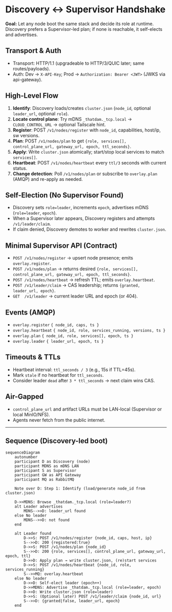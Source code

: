 # Discovery ↔ Supervisor Handshake

**Goal:** Let any node boot the same stack and decide its role at runtime. Discovery prefers a Supervisor-led plan; if none is reachable, it self-elects and advertises.

## Transport & Auth
- Transport: HTTP/1.1 (upgradeable to HTTP/3/QUIC later; same routes/payloads).
- Auth: Dev → `X-API-Key`; Prod → `Authorization: Bearer <JWT>` (JWKS via api-gateway).

## High-Level Flow
1. **Identify**: Discovery loads/creates `cluster.json` (`node_id`, optional `leader_url`, optional `role`).
2. **Locate control plane**: Try mDNS `_thatdam._tcp.local` → `CLOUD_CONTROL_URL` → optional Tailscale hint.
3. **Register**: POST `/v1/nodes/register` with `node_id`, capabilities, host/ip, sw versions.
4. **Plan**: POST `/v1/nodes/plan` to get `{role, services[], control_plane_url, gateway_url, epoch, ttl_seconds}`.
5. **Apply**: Write `cluster.json` atomically; start/stop local services to match `services[]`.
6. **Heartbeat**: POST `/v1/nodes/heartbeat` every `ttl/3` seconds with current status.
7. **Change detection**: Poll `/v1/nodes/plan` or subscribe to `overlay.plan` (AMQP) and re-apply as needed.

## Self-Election (No Supervisor Found)
- Discovery sets `role=leader`, increments `epoch`, advertises mDNS (`role=leader`, `epoch`).
- When a Supervisor later appears, Discovery registers and attempts `/v1/leader/claim`.
- If claim denied, Discovery demotes to worker and rewrites `cluster.json`.

## Minimal Supervisor API (Contract)
- `POST /v1/nodes/register` → upsert node presence; emits `overlay.register`.
- `POST /v1/nodes/plan` → returns desired `{role, services[], control_plane_url, gateway_url, epoch, ttl_seconds}`.
- `POST /v1/nodes/heartbeat` → refresh TTL; emits `overlay.heartbeat`.
- `POST /v1/leader/claim` → CAS leadership; returns `{granted, leader_url, epoch}`.
- `GET  /v1/leader` → current leader URL and epoch (or 404).

## Events (AMQP)
- `overlay.register`  `{ node_id, caps, ts }`
- `overlay.heartbeat` `{ node_id, role, services_running, versions, ts }`
- `overlay.plan`      `{ node_id, role, services[], epoch, ts }`
- `overlay.leader`    `{ leader_url, epoch, ts }`

## Timeouts & TTLs
- Heartbeat interval: `ttl_seconds / 3` (e.g., 15s if TTL=45s).
- Mark `stale` if no heartbeat for `ttl_seconds`.
- Consider leader `dead` after `3 * ttl_seconds` → next claim wins CAS.

## Air-Gapped
- `control_plane_url` and artifact URLs must be LAN-local (Supervisor or local MinIO/NFS).
- Agents never fetch from the public internet.

---

## Sequence (Discovery-led boot)

```mermaid
sequenceDiagram
    autonumber
    participant D as Discovery (node)
    participant MDNS as mDNS LAN
    participant S as Supervisor
    participant GW as API Gateway
    participant MQ as RabbitMQ

    Note over D: Step 1: Identify (load/generate node_id from cluster.json)

    D->>MDNS: Browse _thatdam._tcp.local (role=leader?)
    alt Leader advertises
        MDNS-->>D: leader_url found
    else No leader
        MDNS-->>D: not found
    end

    alt Leader found
        D->>S: POST /v1/nodes/register {node_id, caps, host, ip}
        S-->>D: 200 {registered:true}
        D->>S: POST /v1/nodes/plan {node_id}
        S-->>D: 200 {role, services[], control_plane_url, gateway_url, epoch, ttl}
        D->>D: Apply plan → write cluster.json, (re)start services
        D->>S: POST /v1/nodes/heartbeat {node_id, role, services_running}
        S-->>MQ: overlay.heartbeat
    else No leader
        D->>D: Self-elect leader (epoch++)
        D->>MDNS: Advertise _thatdam._tcp.local (role=leader, epoch)
        D->>D: Write cluster.json (role=leader)
        D->>S: (Optional later) POST /v1/leader/claim {node_id, url}
        S-->>D: {granted|false, leader_url, epoch}
    end
```

